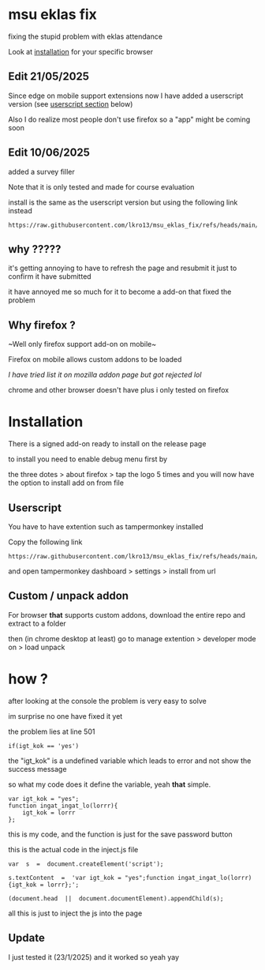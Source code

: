 # msu eklas fix
fixing the stupid problem with eklas attendance 

Look at [installation](#installation) for your specific browser

## Edit 21/05/2025
Since edge on mobile support extensions now I have added a userscript version (see [userscript section](#userscript) below)

Also I do realize most people don't use firefox so a "app" might be coming soon

## Edit 10/06/2025
added a survey filler 

Note that it is only tested and made for course evaluation 

install is the same as the userscript version but using the following link instead

	https://raw.githubusercontent.com/lkro13/msu_eklas_fix/refs/heads/main/survey.js

## why ?????
it's getting annoying to have to refresh the page and resubmit it just to confirm it have submitted

it have annoyed me so much for it to become a add-on that fixed the problem

## Why firefox ?

~Well only firefox support add-on on mobile~

Firefox on mobile allows custom addons to be loaded

_I have tried list it on mozilla addon page but got rejected lol_

chrome and other browser doesn't have plus i only tested on firefox

# Installation

There is a signed add-on ready to install on the release page

to install you need to enable debug menu first by

the three dotes > about firefox > tap the logo 5 times 
and you will now have the option to install add on from file

## Userscript

You have to have extention such as tampermonkey installed

Copy the following link

    https://raw.githubusercontent.com/lkro13/msu_eklas_fix/refs/heads/main/userscript.js

and open tampermonkey dashboard > settings > install from url

## Custom / unpack addon

For browser **that** supports custom addons, download the entire repo and extract to a folder

then (in chrome desktop at least) go to manage extention > developer mode on > load unpack

# how ?

after looking at the console the problem is very easy to solve

im surprise no one have fixed it yet

the problem lies at line 501

    if(igt_kok == 'yes')
the "igt_kok" is a undefined variable which leads to error and not show the success message 

so what my code does it define the variable, yeah **that** simple.

    var igt_kok = "yes";
	function ingat_ingat_lo(lorrr){
	    igt_kok = lorrr
    };
this is my code, and the function is just for the save password button

this is the actual code in the inject.js file

    var  s  =  document.createElement('script');
    
    s.textContent  =  'var igt_kok = "yes";function ingat_ingat_lo(lorrr){igt_kok = lorrr};';
    
    (document.head  ||  document.documentElement).appendChild(s);

all this is just to inject the js into the page

## Update

I just tested it (23/1/2025) and it worked so yeah 
yay
